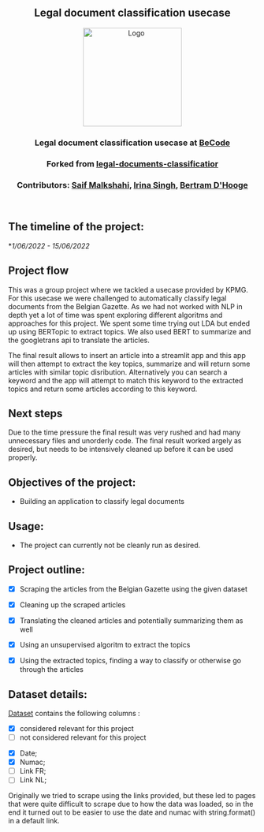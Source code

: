 <h2 align="center">Legal document classification usecase</h2>
<p align="center"><a href="https://becode.org/">
<img src="https://becode.org/app/uploads/2021/06/logo-becode.png" alt="Logo" width="200" height="200"></a></p>
<h3 align="center"> Legal document classification usecase at <a href="https://github.com/becodeorg"><strong>BeCode</strong></a></h3>
<h3 align="center"> Forked from <a href="https://github.com/IrinaSing/legal-documents-classificatior"><strong>legal-documents-classificatior</strong></a></h3>
<h3 align="center"> Contributors: <a href="https://github.com/saifalbaghdadi"> Saif Malkshahi</a>, <a href="https://github.com/IrinaSing"> Irina Singh</a>, <a href="https://https://github.com/BertramDHooge"> Bertram D'Hooge</a> </h3><br>

  
## The timeline of the project: 
**1/06/2022 - 15/06/2022*

## Project flow

This was a group project where we tackled a usecase provided by KPMG. For this usecase we were challenged to automatically classify legal documents from the Belgian Gazette. As we had not worked with NLP in depth yet a lot of time was spent exploring different algoritms and approaches for this project. We spent some time trying out LDA but ended up using BERTopic to extract topics. We also used BERT to summarize and the googletrans api to translate the articles. 

The final result allows to insert an article into a streamlit app and this app will then attempt to extract the key topics, summarize and will return some articles with similar topic disribution. Alternatively you can search a keyword and the app will attempt to match this keyword to the extracted topics and return some articles according to this keyword.

## Next steps

Due to the time pressure the final result was very rushed and had many unnecessary files and unorderly code. The final result worked argely as desired, but needs to be intensively cleaned up before it can be used properly.

## Objectives of the project: 
* Building an application to classify legal documents

## Usage:
* The project can currently not be cleanly run as desired.

## Project outline:

* [x] Scraping the articles from the Belgian Gazette using the given dataset
* [x] Cleaning up the scraped articles
* [x] Translating the cleaned articles and potentially summarizing them as well
* [x] Using an unsupervised algoritm to extract the topics
* [x] Using the extracted topics, finding a way to classify or otherwise go through the articles


## Dataset details:
[Dataset](https://github.com/BertramDHooge/legal-documents-classificator/blob/main/data/KPMG%20Tax%20Case%20-%20Data%20Set.csv) contains the following columns :

 - [x] considered relevant for this project
 - [ ] not considered relevant for this project
 
* [x] Date; 
* [x] Numac;
* [ ] Link FR;
* [ ] Link NL;

Originally we tried to scrape using the links provided, but these led to pages that were quite difficult to scrape due to how the data was loaded, so in the end it turned out to be easier to use the date and numac with string.format() in a default link.
